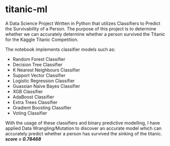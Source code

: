 # titanic-ml

A Data Science Project Written in Python that utilizes Classifiers to Predict the Survivability of a Person.  The purpose of this project is to determine whether we can accurately determine whether a person survived the Titanic for the Kaggle Titanic Competition.  

The notebook implements classifier models such as:
- Random Forest Classifier
- Decision Tree Classifier
- K Nearest Neighbours Classifier
- Support Vector Classifier
- Logistic Regression Classifier
- Guassian Naive Bayes Classifier
- XGB Classifier
- AdaBoost Classifier
- Extra Trees Classifier
- Gradient Boosting Classifier
- Voting Classifier

With the usage of these classifiers and binary predictive modelling, I have applied Data Wrangling/Mutation to discover an accurate model which can accurately predict whether a person has survived the sinking of the titanic.
<b><i>score = 0.78468</i>